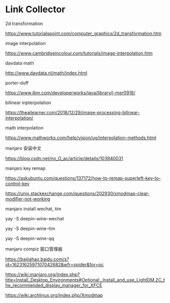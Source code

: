 # Link Collector

2d transformation

https://www.tutorialspoint.com/computer_graphics/2d_transformation.htm

image interpolation

https://www.cambridgeincolour.com/tutorials/image-interpolation.htm

davdata math

http://www.davdata.nl/math/index.html

porter-duff

https://www.ibm.com/developerworks/java/library/j-mer0918/

bilinear inpterpolation

https://theailearner.com/2018/12/29/image-processing-bilinear-interpolation/

math interpolation

https://www.mathworks.com/help/vision/ug/interpolation-methods.html

manjaro 安装中文

https://blog.csdn.net/no_O_ac/article/details/103940031

manjaro key remap

https://askubuntu.com/questions/137172/how-to-remap-superleft-key-to-control-key

https://unix.stackexchange.com/questions/202930/xmodmap-clear-modifier-not-working

manjaro install wechat, tim

yay -S deepin-wine-wechat

yay -S deepin-wine-tim

yay -S deepin-wine-qq

manjaro compiz 窗口管理器

https://baijiahao.baidu.com/s?id=1623162597107042682&wfr=spider&for=pc

https://wiki.manjaro.org/index.php?title=Install_Desktop_Environments#Optional:_Install_and_use_LightDM.2C_the_recommended_display_manager_for_XFCE

https://wiki.archlinux.org/index.php/Xmodmap






